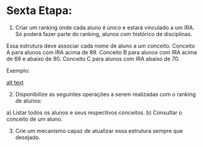 # Sexta Etapa:

1.	Criar um ranking onde cada aluno é único e estará vinculado a um IRA. Só poderá fazer parte do ranking, alunos com histórico de disciplinas.

Essa estrutura deve associar cada nome de aluno a um conceito. Conceito A para alunos com IRA acima de 89. Conceito B para alunos com IRA acima de 69 e abaixo de 90. Conceito C para alunos com IRA abaixo de 70.


Exemplo:

[alt text]()

2.	Disponibilize as seguintes operações a serem realizadas com o ranking de alunos:

a)	Listar todos os alunos e seus respectivos conceitos.
b)	Consultar o conceito de um aluno.
 
3.	Crie um mecanismo capaz de atualizar essa estrutura sempre que desejado.
 

